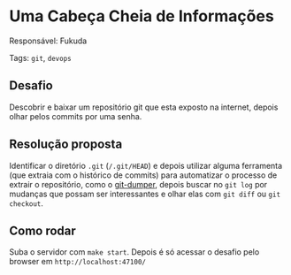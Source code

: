 # Uma Cabeça Cheia de Informações

Responsável: Fukuda

Tags: `git`, `devops`

## Desafio

Descobrir e baixar um repositório git que esta exposto na internet, depois olhar pelos commits por uma senha.

## Resolução proposta

Identificar o diretório `.git` (`/.git/HEAD`) e depois utilizar alguma ferramenta (que extraia com o histórico de commits) para automatizar o processo de extrair o repositório, como o [git-dumper](https://github.com/arthaud/git-dumper), depois buscar no `git log` por mudanças que possam ser interessantes e olhar elas com `git diff` ou `git checkout`.

## Como rodar

Suba o servidor com `make start`. Depois é só acessar o desafio pelo browser em `http://localhost:47100/`
